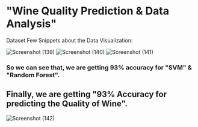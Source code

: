 # "Wine Quality Prediction & Data Analysis"

Dataset
Few Snippets about the Data Visualization:

![Screenshot (139)](https://user-images.githubusercontent.com/40588715/87897772-00fac500-ca6a-11ea-8aef-9fb0181d0838.png)
![Screenshot (140)](https://user-images.githubusercontent.com/40588715/87897790-09eb9680-ca6a-11ea-8b6b-f94727e05b34.png)
![Screenshot (141)](https://user-images.githubusercontent.com/40588715/87897803-0fe17780-ca6a-11ea-9848-addc96426f4d.png)

### So we can see that, we are getting 93% accuracy for "SVM" & "Random Forest".
## Finally, we are getting "93% Accuracy for predicting the Quality of Wine".
![Screenshot (142)](https://user-images.githubusercontent.com/40588715/87897815-14a62b80-ca6a-11ea-963f-8d78f4dd6c92.png)
